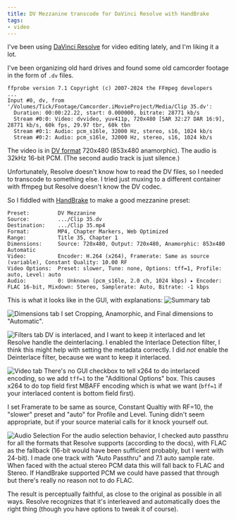 ```yaml
---
title: DV Mezzanine transcode for DaVinci Resolve with HandBrake
tags:
- video
---
```

I've been using [DaVinci Resolve](https://www.blackmagicdesign.com/products/davinciresolve) for video editing lately, and I'm liking it a lot.

I've been organizing old hard drives and found some old camcorder footage in the form of `.dv` files. 

```
ffprobe version 7.1 Copyright (c) 2007-2024 the FFmpeg developers
...
Input #0, dv, from '/Volumes/Tick/Footage/Camcorder.iMovieProject/Media/Clip 35.dv':
  Duration: 00:00:22.22, start: 0.000000, bitrate: 28771 kb/s
  Stream #0:0: Video: dvvideo, yuv411p, 720x480 [SAR 32:27 DAR 16:9], 28771 kb/s, 60k fps, 29.97 tbr, 60k tbn
  Stream #0:1: Audio: pcm_s16le, 32000 Hz, stereo, s16, 1024 kb/s
  Stream #0:2: Audio: pcm_s16le, 32000 Hz, stereo, s16, 1024 kb/s
```

The video is in [DV format](https://en.wikipedia.org/wiki/DV_(video_format)) 720x480 (853x480 anamorphic). The audio is 32kHz 16-bit PCM. (The second audio track is just silence.)

Unfortunately, Resolve doesn't know how to read the DV files, so I needed to transcode to something else. I tried just muxing to a different container with ffmpeg but Resolve doesn't know the DV codec.

So I fiddled with [HandBrake](https://handbrake.fr/) to make a good mezzanine preset:

```
Preset:         DV Mezzanine 
Source:         .../Clip 35.dv
Destination:    .../Clip 35.mp4
Format:         MP4, Chapter Markers, Web Optimized
Range: 	        Title 35, Chapter 1
Dimensions:     Source: 720x480, Output: 720x480, Anamorphic: 853x480 Automatic
Video:          Encoder: H.264 (x264), Framerate: Same as source (variable), Constant Quality: 10.00 RF
Video Options:  Preset: slower, Tune: none, Options: tff=1, Profile: auto, Level: auto
Audio:          0: Unknown (pcm_s16le, 2.0 ch, 1024 kbps) ▸ Encoder: FLAC 16-bit, Mixdown: Stereo, Samplerate: Auto, Bitrate: -1 kbps
```

This is what it looks like in the GUI, with explanations:
![Summary tab](dv-mezzanine/summary.png)

![Dimensions tab](dv-mezzanine/dimensions.png)
I set Cropping, Anamorphic, and Final dimensions to "Automatic".

![Filters tab](dv-mezzanine/filters.png)
DV is interlaced, and I want to keep it interlaced and let Resolve handle the deinterlacing.
I enabled the Interlace Detection filter, I think this might help with setting the metadata correctly. I did *not* enable the Deinterlace filter, because we want to keep it interlaced.

![Video tab](dv-mezzanine/video.png)
There's no GUI checkbox to tell x264 to do interlaced encoding, so we add `tff=1` to the "Additional Options" box. This causes x264 to do top field first MBAFF encoding which is what we want (`bff=1` if your interlaced content is bottom field first).

I set Framerate to be same as source, Constant Qualtiy with RF=10, the "slower" preset and "auto" for Profile and Level. Tuning didn't seem appropriate, but if your source material calls for it knock yourself out.

![Audio Selection](dv-mezzanine/audio_selection.png)
For the audio selection behavior, I checked auto passthru for all the formats that Resolve supports (according to the docs), with FLAC as the fallback (16-bit would have been sufficient probably, but I went with 24-bit). I made one track with "Auto Passthru" and 7.1 auto sample rate. When faced with the actual stereo PCM data this will fall back to FLAC and Stereo. If HandBrake supported PCM we could have passed that through but there's really no reason not to do FLAC.

The result is perceptually faithful, as close to the original as possible in all ways. Resolve recognizes that it's interleaved and automatically does the right thing (though you have options to tweak it of course).